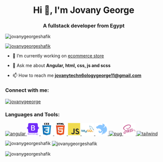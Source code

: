 <h1 align="center">Hi 👋, I'm Jovany George</h1>
<h3 align="center">A fullstack developer from Egypt</h3>

<p align="left"> <img src="https://komarev.com/ghpvc/?username=jovanygeorgeshafik&label=Profile%20views&color=0e75b6&style=flat" alt="jovanygeorgeshafik" /> </p>

<p align="left"> <a href="https://github.com/ryo-ma/github-profile-trophy"><img src="https://github-profile-trophy.vercel.app/?username=jovanygeorgeshafik" alt="jovanygeorgeshafik" /></a> </p>

- 🔭 I’m currently working on [ecommerce store](https://github.com/JovanyGeorgeShafik/store)

- 💬 Ask me about **Angular, html, css, js and scss**

- 📫 How to reach me **jovanytechn6ologygeorge11@gmail.com**

<h3 align="left">Connect with me:</h3>
<p align="left">
<a href="https://fb.com/jovanygeeorge" target="blank"><img align="center" src="https://raw.githubusercontent.com/rahuldkjain/github-profile-readme-generator/master/src/images/icons/Social/facebook.svg" alt="jovanygeeorge" height="30" width="40" /></a>
</p>

<h3 align="left">Languages and Tools:</h3>
<p align="left"> <a href="https://angular.io" target="_blank" rel="noreferrer"> <img src="https://angular.io/assets/images/logos/angular/angular.svg" alt="angular" width="40" height="40"/> </a> <a href="https://getbootstrap.com" target="_blank" rel="noreferrer"> <img src="https://raw.githubusercontent.com/devicons/devicon/master/icons/bootstrap/bootstrap-plain-wordmark.svg" alt="bootstrap" width="40" height="40"/> </a> <a href="https://www.w3schools.com/css/" target="_blank" rel="noreferrer"> <img src="https://raw.githubusercontent.com/devicons/devicon/master/icons/css3/css3-original-wordmark.svg" alt="css3" width="40" height="40"/> </a> <a href="https://www.w3.org/html/" target="_blank" rel="noreferrer"> <img src="https://raw.githubusercontent.com/devicons/devicon/master/icons/html5/html5-original-wordmark.svg" alt="html5" width="40" height="40"/> </a> <a href="https://developer.mozilla.org/en-US/docs/Web/JavaScript" target="_blank" rel="noreferrer"> <img src="https://raw.githubusercontent.com/devicons/devicon/master/icons/javascript/javascript-original.svg" alt="javascript" width="40" height="40"/> </a> <a href="https://www.mysql.com/" target="_blank" rel="noreferrer"> <img src="https://raw.githubusercontent.com/devicons/devicon/master/icons/mysql/mysql-original-wordmark.svg" alt="mysql" width="40" height="40"/> </a> <a href="https://nestjs.com/" target="_blank" rel="noreferrer"> <img src="https://github.com/nimasfl/nestjs-icons/blob/325530fd2b05f354d44ce5cf94c056dde019a8fe/nest-.svg" alt="nestjs" width="40" height="40"/> </a> <a href="https://pugjs.org" target="_blank" rel="noreferrer"> <img src="https://cdn.worldvectorlogo.com/logos/pug.svg" alt="pug" width="40" height="40"/> </a> <a href="https://sass-lang.com" target="_blank" rel="noreferrer"> <img src="https://raw.githubusercontent.com/devicons/devicon/master/icons/sass/sass-original.svg" alt="sass" width="40" height="40"/> </a> <a href="https://tailwindcss.com/" target="_blank" rel="noreferrer"> <img src="https://www.vectorlogo.zone/logos/tailwindcss/tailwindcss-icon.svg" alt="tailwind" width="40" height="40"/> </a> </p>

<p><img align="left" src="https://github-readme-stats.vercel.app/api/top-langs?username=jovanygeorgeshafik&show_icons=true&locale=en&layout=compact" alt="jovanygeorgeshafik" /></p>

<p>&nbsp;<img align="center" src="https://github-readme-stats.vercel.app/api?username=jovanygeorgeshafik&show_icons=true&locale=en" alt="jovanygeorgeshafik" /></p>

<p><img align="center" src="https://github-readme-streak-stats.herokuapp.com/?user=jovanygeorgeshafik&" alt="jovanygeorgeshafik" /></p>
